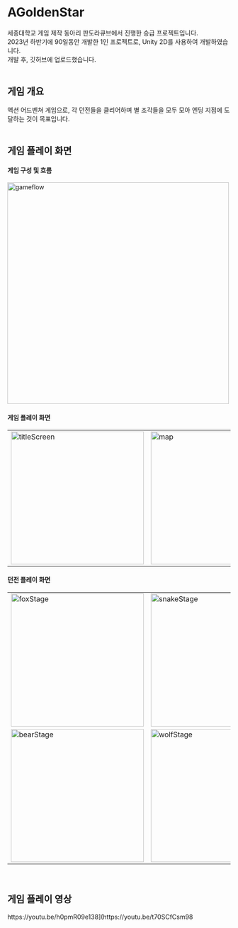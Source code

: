 <h1> AGoldenStar </h1>
세종대학교 게임 제작 동아리 판도라큐브에서 진행한 승급 프로젝트입니다.<br>
2023년 하반기에 90일동안 개발한 1인 프로젝트로, Unity 2D를 사용하여 개발하였습니다.<br>
개발 후, 깃허브에 업로드했습니다.<br>
<br>

<h2> 게임 개요 </h2>
액션 어드벤쳐 게임으로, 각 던전들을 클리어하며 별 조각들을 모두 모아 엔딩 지점에 도달하는 것이 목표입니다.<br>
<br>


<h2> 게임 플레이 화면 </h2>
<h4> 게임 구성 및 흐름 </h4>
<img src="https://github.com/user-attachments/assets/68a91a63-1842-44c3-8230-ff17c6786fd4" alt="gameflow" width="500">
<h4> 게임 플레이 화면 </h4>
<table>
  <tr>
    <td><img src="https://github.com/user-attachments/assets/19b46344-4413-4557-88a8-6e6e53ae93d2" alt="titleScreen" width="300"></td>
    <td><img src="https://github.com/user-attachments/assets/d7d71af2-bbef-4009-8eba-f4dbd2911aaf" alt="map" width="300"></td>
  </tr>
</table>
<h4> 던전 플레이 화면 </h4>
<table>
  <tr>
    <td><img src="https://github.com/user-attachments/assets/983a74b1-6c4d-4423-9cef-40cc07417b4c" alt="foxStage" width="300"></td>
    <td><img src="https://github.com/user-attachments/assets/5627e0da-5ced-4b93-9034-69789036fc97" alt="snakeStage" width="300"></td>
  </tr>
  <tr>
    <td><img src="https://github.com/user-attachments/assets/b246ad4d-0d5f-4627-9ea9-7882fc735dc7" alt="bearStage" width="300"></td>
    <td><img src="https://github.com/user-attachments/assets/95aa5198-836b-47a2-9c3a-f74e933d0178" alt="wolfStage" width="300"></td>
  </tr>
</table>
<br>


<h2> 게임 플레이 영상 </h2>
https://youtu.be/h0pmR09e138](https://youtu.be/t70SCfCsm98
